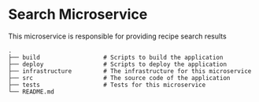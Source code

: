 # Search Microservice

This microservice is responsible for providing recipe search results

    .
    ├── build                  # Scripts to build the application
    ├── deploy                 # Scripts to deploy the application
    ├── infrastructure         # The infrastructure for this microservice
    ├── src                    # The source code of the application
    ├── tests                  # Tests for this microservice
    └── README.md